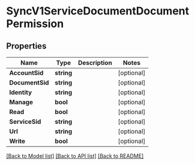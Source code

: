 # SyncV1ServiceDocumentDocumentPermission

## Properties

Name | Type | Description | Notes
------------ | ------------- | ------------- | -------------
**AccountSid** | **string** |  | [optional] 
**DocumentSid** | **string** |  | [optional] 
**Identity** | **string** |  | [optional] 
**Manage** | **bool** |  | [optional] 
**Read** | **bool** |  | [optional] 
**ServiceSid** | **string** |  | [optional] 
**Url** | **string** |  | [optional] 
**Write** | **bool** |  | [optional] 

[[Back to Model list]](../README.md#documentation-for-models) [[Back to API list]](../README.md#documentation-for-api-endpoints) [[Back to README]](../README.md)


